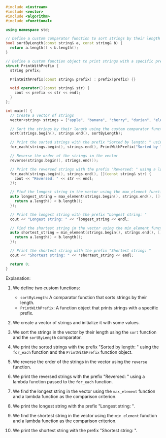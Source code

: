 ```c++
#include <iostream>
#include <vector>
#include <algorithm>
#include <functional>

using namespace std;

// Define a custom comparator function to sort strings by their length
bool sortByLength(const string& a, const string& b) {
  return a.length() < b.length();
}

// Define a custom function object to print strings with a specific prefix
struct PrintWithPrefix {
  string prefix;

  PrintWithPrefix(const string& prefix) : prefix(prefix) {}

  void operator()(const string& str) {
    cout << prefix << str << endl;
  }
};

int main() {
  // Create a vector of strings
  vector<string> strings = {"apple", "banana", "cherry", "durian", "elderberry"};

  // Sort the strings by their length using the custom comparator function
  sort(strings.begin(), strings.end(), sortByLength);

  // Print the sorted strings with the prefix "Sorted by length: " using the custom function object
  for_each(strings.begin(), strings.end(), PrintWithPrefix("Sorted by length: "));

  // Reverse the order of the strings in the vector
  reverse(strings.begin(), strings.end());

  // Print the reversed strings with the prefix "Reversed: " using a lambda function
  for_each(strings.begin(), strings.end(), [](const string& str) {
    cout << "Reversed: " << str << endl;
  });

  // Find the longest string in the vector using the max_element function
  auto longest_string = max_element(strings.begin(), strings.end(), [](const string& a, const string& b) {
    return a.length() < b.length();
  });

  // Print the longest string with the prefix "Longest string: "
  cout << "Longest string: " << *longest_string << endl;

  // Find the shortest string in the vector using the min_element function
  auto shortest_string = min_element(strings.begin(), strings.end(), [](const string& a, const string& b) {
    return a.length() < b.length();
  });

  // Print the shortest string with the prefix "Shortest string: "
  cout << "Shortest string: " << *shortest_string << endl;

  return 0;
}
```

Explanation:

1. We define two custom functions:
   - `sortByLength`: A comparator function that sorts strings by their length.
   - `PrintWithPrefix`: A function object that prints strings with a specific prefix.

2. We create a vector of strings and initialize it with some values.

3. We sort the strings in the vector by their length using the `sort` function and the `sortByLength` comparator.

4. We print the sorted strings with the prefix "Sorted by length: " using the `for_each` function and the `PrintWithPrefix` function object.

5. We reverse the order of the strings in the vector using the `reverse` function.

6. We print the reversed strings with the prefix "Reversed: " using a lambda function passed to the `for_each` function.

7. We find the longest string in the vector using the `max_element` function and a lambda function as the comparison criterion.

8. We print the longest string with the prefix "Longest string: ".

9. We find the shortest string in the vector using the `min_element` function and a lambda function as the comparison criterion.

10. We print the shortest string with the prefix "Shortest string: ".